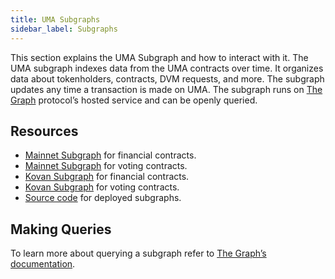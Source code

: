 ```yaml
---
title: UMA Subgraphs
sidebar_label: Subgraphs
---
```


This section explains the UMA Subgraph and how to interact with it. The UMA subgraph indexes data from the UMA contracts over time. It organizes data about tokenholders, contracts, DVM requests, and more. The subgraph updates any time a transaction is made on UMA. The subgraph runs on [The Graph](https://thegraph.com/) protocol’s hosted service and can be openly queried.

## Resources

- [Mainnet Subgraph](https://thegraph.com/explorer/subgraph/umaprotocol/mainnet-contracts) for financial contracts.
- [Mainnet Subgraph](https://thegraph.com/explorer/subgraph/umaprotocol/mainnet-voting) for voting contracts.
- [Kovan Subgraph](https://thegraph.com/explorer/subgraph/umaprotocol/kovan-contracts) for financial contracts.
- [Kovan Subgraph](https://thegraph.com/explorer/subgraph/umaprotocol/kovan-voting) for voting contracts.
- [Source code](https://github.com/UMAprotocol/subgraphs) for deployed subgraphs.

## Making Queries

To learn more about querying a subgraph refer to [The Graph’s documentation](https://thegraph.com/docs/about/introduction).
